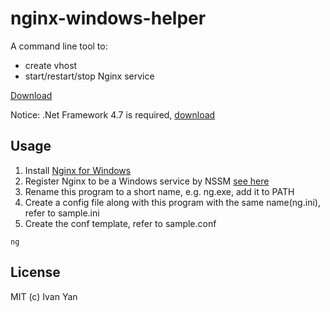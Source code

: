 # nginx-windows-helper

A command line tool to:

- create vhost
- start/restart/stop Nginx service

[Download](https://pan.baidu.com/s/1miqIlO8)

Notice: .Net Framework 4.7 is required,
[download](https://www.microsoft.com/net/download/Windows/run)

## Usage

1. Install [Nginx for Windows](http://nginx.org/en/docs/windows.html)
1. Register Nginx to be a Windows service by NSSM
[see here](https://stackoverflow.com/a/41467168/1405946)
1. Rename this program to a short name, e.g. ng.exe, add it to PATH
1. Create a config file along with this program with the same name(ng.ini), refer to sample.ini
1. Create the conf template, refer to sample.conf

```
ng
```

## License

MIT (c) Ivan Yan

